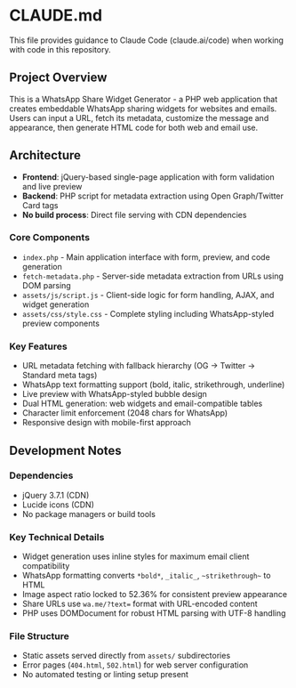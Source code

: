 # CLAUDE.md

This file provides guidance to Claude Code (claude.ai/code) when working with code in this repository.

## Project Overview

This is a WhatsApp Share Widget Generator - a PHP web application that creates embeddable WhatsApp sharing widgets for websites and emails. Users can input a URL, fetch its metadata, customize the message and appearance, then generate HTML code for both web and email use.

## Architecture

- **Frontend**: jQuery-based single-page application with form validation and live preview
- **Backend**: PHP script for metadata extraction using Open Graph/Twitter Card tags
- **No build process**: Direct file serving with CDN dependencies

### Core Components

- `index.php` - Main application interface with form, preview, and code generation
- `fetch-metadata.php` - Server-side metadata extraction from URLs using DOM parsing
- `assets/js/script.js` - Client-side logic for form handling, AJAX, and widget generation
- `assets/css/style.css` - Complete styling including WhatsApp-styled preview components

### Key Features

- URL metadata fetching with fallback hierarchy (OG → Twitter → Standard meta tags)
- WhatsApp text formatting support (bold, italic, strikethrough, underline)
- Live preview with WhatsApp-styled bubble design
- Dual HTML generation: web widgets and email-compatible tables
- Character limit enforcement (2048 chars for WhatsApp)
- Responsive design with mobile-first approach

## Development Notes

### Dependencies
- jQuery 3.7.1 (CDN)
- Lucide icons (CDN)
- No package managers or build tools

### Key Technical Details

- Widget generation uses inline styles for maximum email client compatibility
- WhatsApp formatting converts `*bold*`, `_italic_`, `~strikethrough~` to HTML
- Image aspect ratio locked to 52.36% for consistent preview appearance
- Share URLs use `wa.me/?text=` format with URL-encoded content
- PHP uses DOMDocument for robust HTML parsing with UTF-8 handling

### File Structure
- Static assets served directly from `assets/` subdirectories
- Error pages (`404.html`, `502.html`) for web server configuration
- No automated testing or linting setup present
